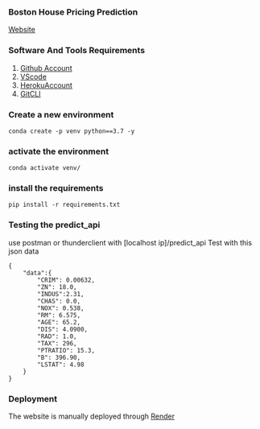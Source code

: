 ### Boston House Pricing Prediction
[Website](https://bostonhousepricing-x25a.onrender.com)

### Software And Tools Requirements

1. [Github Account](https://github.com)
2. [VScode]()
3. [HerokuAccount](https://heroku.com)
4. [GitCLI]()


### Create a new environment

```
conda create -p venv python==3.7 -y
```   
### activate the environment
``` 
conda activate venv/
```
### install the requirements
```
pip install -r requirements.txt
```
### Testing the predict_api
use postman or thunderclient with [localhost ip]/predict_api
Test with this json data
```
{
    "data":{
        "CRIM": 0.00632,
        "ZN": 18.0,
        "INDUS":2.31,
        "CHAS": 0.0,
        "NOX": 0.538,
        "RM": 6.575,
        "AGE": 65.2,
        "DIS": 4.0900,
        "RAD": 1.0,
        "TAX": 296,
        "PTRATIO": 15.3,
        "B": 396.90,
        "LSTAT": 4.98
    }
}
```

### Deployment
The website is manually deployed through [Render](https://render.com/)